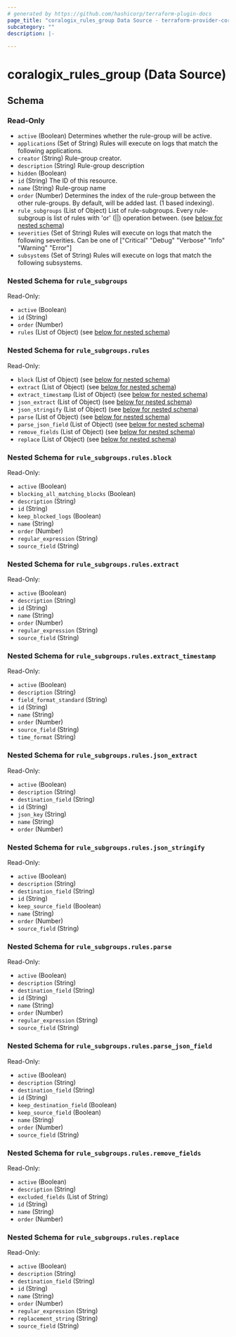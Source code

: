 ```yaml
---
# generated by https://github.com/hashicorp/terraform-plugin-docs
page_title: "coralogix_rules_group Data Source - terraform-provider-coralogix"
subcategory: ""
description: |-
  
---
```


# coralogix_rules_group (Data Source)





<!-- schema generated by tfplugindocs -->
## Schema

### Read-Only

- `active` (Boolean) Determines whether the rule-group will be active.
- `applications` (Set of String) Rules will execute on logs that match the following applications.
- `creator` (String) Rule-group creator.
- `description` (String) Rule-group description
- `hidden` (Boolean)
- `id` (String) The ID of this resource.
- `name` (String) Rule-group name
- `order` (Number) Determines the index of the rule-group between the other rule-groups. By default, will be added last. (1 based indexing).
- `rule_subgroups` (List of Object) List of rule-subgroups. Every rule-subgroup is list of rules with 'or' (||) operation between. (see [below for nested schema](#nestedatt--rule_subgroups))
- `severities` (Set of String) Rules will execute on logs that match the following severities. Can be one of ["Critical" "Debug" "Verbose" "Info" "Warning" "Error"]
- `subsystems` (Set of String) Rules will execute on logs that match the following subsystems.

<a id="nestedatt--rule_subgroups"></a>
### Nested Schema for `rule_subgroups`

Read-Only:

- `active` (Boolean)
- `id` (String)
- `order` (Number)
- `rules` (List of Object) (see [below for nested schema](#nestedobjatt--rule_subgroups--rules))

<a id="nestedobjatt--rule_subgroups--rules"></a>
### Nested Schema for `rule_subgroups.rules`

Read-Only:

- `block` (List of Object) (see [below for nested schema](#nestedobjatt--rule_subgroups--rules--block))
- `extract` (List of Object) (see [below for nested schema](#nestedobjatt--rule_subgroups--rules--extract))
- `extract_timestamp` (List of Object) (see [below for nested schema](#nestedobjatt--rule_subgroups--rules--extract_timestamp))
- `json_extract` (List of Object) (see [below for nested schema](#nestedobjatt--rule_subgroups--rules--json_extract))
- `json_stringify` (List of Object) (see [below for nested schema](#nestedobjatt--rule_subgroups--rules--json_stringify))
- `parse` (List of Object) (see [below for nested schema](#nestedobjatt--rule_subgroups--rules--parse))
- `parse_json_field` (List of Object) (see [below for nested schema](#nestedobjatt--rule_subgroups--rules--parse_json_field))
- `remove_fields` (List of Object) (see [below for nested schema](#nestedobjatt--rule_subgroups--rules--remove_fields))
- `replace` (List of Object) (see [below for nested schema](#nestedobjatt--rule_subgroups--rules--replace))

<a id="nestedobjatt--rule_subgroups--rules--block"></a>
### Nested Schema for `rule_subgroups.rules.block`

Read-Only:

- `active` (Boolean)
- `blocking_all_matching_blocks` (Boolean)
- `description` (String)
- `id` (String)
- `keep_blocked_logs` (Boolean)
- `name` (String)
- `order` (Number)
- `regular_expression` (String)
- `source_field` (String)


<a id="nestedobjatt--rule_subgroups--rules--extract"></a>
### Nested Schema for `rule_subgroups.rules.extract`

Read-Only:

- `active` (Boolean)
- `description` (String)
- `id` (String)
- `name` (String)
- `order` (Number)
- `regular_expression` (String)
- `source_field` (String)


<a id="nestedobjatt--rule_subgroups--rules--extract_timestamp"></a>
### Nested Schema for `rule_subgroups.rules.extract_timestamp`

Read-Only:

- `active` (Boolean)
- `description` (String)
- `field_format_standard` (String)
- `id` (String)
- `name` (String)
- `order` (Number)
- `source_field` (String)
- `time_format` (String)


<a id="nestedobjatt--rule_subgroups--rules--json_extract"></a>
### Nested Schema for `rule_subgroups.rules.json_extract`

Read-Only:

- `active` (Boolean)
- `description` (String)
- `destination_field` (String)
- `id` (String)
- `json_key` (String)
- `name` (String)
- `order` (Number)


<a id="nestedobjatt--rule_subgroups--rules--json_stringify"></a>
### Nested Schema for `rule_subgroups.rules.json_stringify`

Read-Only:

- `active` (Boolean)
- `description` (String)
- `destination_field` (String)
- `id` (String)
- `keep_source_field` (Boolean)
- `name` (String)
- `order` (Number)
- `source_field` (String)


<a id="nestedobjatt--rule_subgroups--rules--parse"></a>
### Nested Schema for `rule_subgroups.rules.parse`

Read-Only:

- `active` (Boolean)
- `description` (String)
- `destination_field` (String)
- `id` (String)
- `name` (String)
- `order` (Number)
- `regular_expression` (String)
- `source_field` (String)


<a id="nestedobjatt--rule_subgroups--rules--parse_json_field"></a>
### Nested Schema for `rule_subgroups.rules.parse_json_field`

Read-Only:

- `active` (Boolean)
- `description` (String)
- `destination_field` (String)
- `id` (String)
- `keep_destination_field` (Boolean)
- `keep_source_field` (Boolean)
- `name` (String)
- `order` (Number)
- `source_field` (String)


<a id="nestedobjatt--rule_subgroups--rules--remove_fields"></a>
### Nested Schema for `rule_subgroups.rules.remove_fields`

Read-Only:

- `active` (Boolean)
- `description` (String)
- `excluded_fields` (List of String)
- `id` (String)
- `name` (String)
- `order` (Number)


<a id="nestedobjatt--rule_subgroups--rules--replace"></a>
### Nested Schema for `rule_subgroups.rules.replace`

Read-Only:

- `active` (Boolean)
- `description` (String)
- `destination_field` (String)
- `id` (String)
- `name` (String)
- `order` (Number)
- `regular_expression` (String)
- `replacement_string` (String)
- `source_field` (String)
